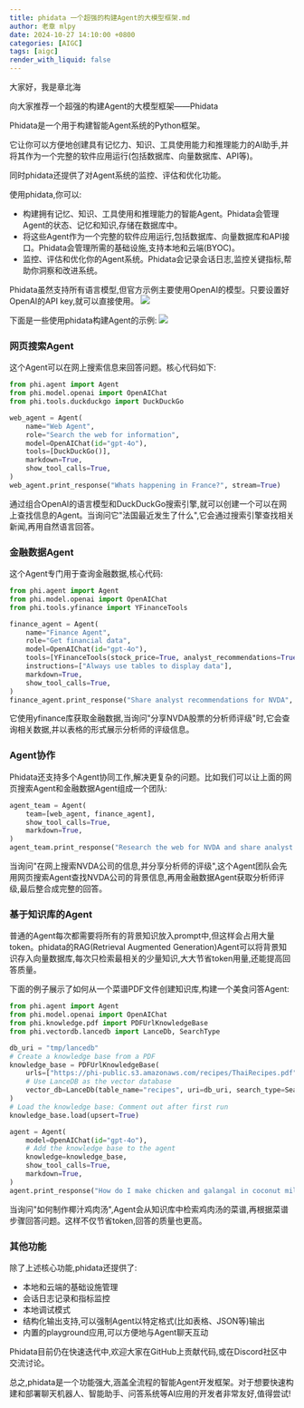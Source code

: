 ```yaml
---
title: phidata 一个超强的构建Agent的大模型框架.md
author: 老章 mlpy
date: 2024-10-27 14:10:00 +0800
categories: [AIGC]
tags: [aigc]
render_with_liquid: false
---
```



大家好，我是章北海

向大家推荐一个超强的构建Agent的大模型框架——Phidata

Phidata是一个用于构建智能Agent系统的Python框架。

它让你可以方便地创建具有记忆力、知识、工具使用能力和推理能力的AI助手,并将其作为一个完整的软件应用运行(包括数据库、向量数据库、API等)。

同时phidata还提供了对Agent系统的监控、评估和优化功能。

使用phidata,你可以:

- 构建拥有记忆、知识、工具使用和推理能力的智能Agent。Phidata会管理Agent的状态、记忆和知识,存储在数据库中。  
- 将这些Agent作为一个完整的软件应用运行,包括数据库、向量数据库和API接口。Phidata会管理所需的基础设施,支持本地和云端(BYOC)。
- 监控、评估和优化你的Agent系统。Phidata会记录会话日志,监控关键指标,帮助你洞察和改进系统。

Phidata虽然支持所有语言模型,但官方示例主要使用OpenAI的模型。只要设置好OpenAI的API key,就可以直接使用。
![](https://r2blog.zhanglearning.com/2024/10/12ad505ceee4f5462b551fe8158d4d01.png)

下面是一些使用phidata构建Agent的示例:
![](https://r2blog.zhanglearning.com/2024/10/96d4b32e211a679cdbe58ab76f530a66.png)

### 网页搜索Agent

这个Agent可以在网上搜索信息来回答问题。核心代码如下:

```python
from phi.agent import Agent  
from phi.model.openai import OpenAIChat
from phi.tools.duckduckgo import DuckDuckGo

web_agent = Agent(
    name="Web Agent",  
    role="Search the web for information",
    model=OpenAIChat(id="gpt-4o"),
    tools=[DuckDuckGo()], 
    markdown=True,
    show_tool_calls=True,
)
web_agent.print_response("Whats happening in France?", stream=True)
```

通过组合OpenAI的语言模型和DuckDuckGo搜索引擎,就可以创建一个可以在网上查找信息的Agent。当询问它"法国最近发生了什么",它会通过搜索引擎查找相关新闻,再用自然语言回答。

### 金融数据Agent  

这个Agent专门用于查询金融数据,核心代码:

```python
from phi.agent import Agent
from phi.model.openai import OpenAIChat  
from phi.tools.yfinance import YFinanceTools

finance_agent = Agent(
    name="Finance Agent",
    role="Get financial data", 
    model=OpenAIChat(id="gpt-4o"),
    tools=[YFinanceTools(stock_price=True, analyst_recommendations=True, company_info=True, company_news=True)],
    instructions=["Always use tables to display data"],
    markdown=True, 
    show_tool_calls=True,
)
finance_agent.print_response("Share analyst recommendations for NVDA", stream=True)
```

它使用yfinance库获取金融数据,当询问"分享NVDA股票的分析师评级"时,它会查询相关数据,并以表格的形式展示分析师的评级信息。

### Agent协作

Phidata还支持多个Agent协同工作,解决更复杂的问题。比如我们可以让上面的网页搜索Agent和金融数据Agent组成一个团队:

```python
agent_team = Agent(
    team=[web_agent, finance_agent], 
    show_tool_calls=True,
    markdown=True,
)
agent_team.print_response("Research the web for NVDA and share analyst recommendations", stream=True)  
```

当询问"在网上搜索NVDA公司的信息,并分享分析师的评级",这个Agent团队会先用网页搜索Agent查找NVDA公司的背景信息,再用金融数据Agent获取分析师评级,最后整合成完整的回答。

### 基于知识库的Agent

普通的Agent每次都需要将所有的背景知识放入prompt中,但这样会占用大量token。phidata的RAG(Retrieval Augmented Generation)Agent可以将背景知识存入向量数据库,每次只检索最相关的少量知识,大大节省token用量,还能提高回答质量。

下面的例子展示了如何从一个菜谱PDF文件创建知识库,构建一个美食问答Agent:

```python
from phi.agent import Agent
from phi.model.openai import OpenAIChat
from phi.knowledge.pdf import PDFUrlKnowledgeBase  
from phi.vectordb.lancedb import LanceDb, SearchType

db_uri = "tmp/lancedb"
# Create a knowledge base from a PDF
knowledge_base = PDFUrlKnowledgeBase(
    urls=["https://phi-public.s3.amazonaws.com/recipes/ThaiRecipes.pdf"], 
    # Use LanceDB as the vector database
    vector_db=LanceDb(table_name="recipes", uri=db_uri, search_type=SearchType.vector),  
)
# Load the knowledge base: Comment out after first run
knowledge_base.load(upsert=True)

agent = Agent(
    model=OpenAIChat(id="gpt-4o"),
    # Add the knowledge base to the agent  
    knowledge=knowledge_base,
    show_tool_calls=True,
    markdown=True,
)
agent.print_response("How do I make chicken and galangal in coconut milk soup")
```

当询问"如何制作椰汁鸡肉汤",Agent会从知识库中检索鸡肉汤的菜谱,再根据菜谱步骤回答问题。这样不仅节省token,回答的质量也更高。

### 其他功能

除了上述核心功能,phidata还提供了:

- 本地和云端的基础设施管理
- 会话日志记录和指标监控 
- 本地调试模式
- 结构化输出支持,可以强制Agent以特定格式(比如表格、JSON等)输出
- 内置的playground应用,可以方便地与Agent聊天互动

Phidata目前仍在快速迭代中,欢迎大家在GitHub上贡献代码,或在Discord社区中交流讨论。

总之,phidata是一个功能强大,涵盖全流程的智能Agent开发框架。对于想要快速构建和部署聊天机器人、智能助手、问答系统等AI应用的开发者非常友好,值得尝试!